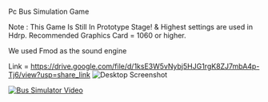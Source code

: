 Pc Bus Simulation Game

Note : This Game Is Still In Prototype Stage! & Highest settings are used in Hdrp. Recommended Graphics Card = 1060 or higher.

We used Fmod as the sound engine

Link = https://drive.google.com/file/d/1ksE3W5vNybj5HJG1rgK8ZJ7mbA4p-Tj6/view?usp=share_link
![Desktop Screenshot](https://user-images.githubusercontent.com/95505121/206997446-e21bf150-cf02-443d-b281-a1bed2d0e27c.png)

[![Bus Simulator Video](http://i.imgur.com/Ot5DWAW.png)](https://drive.google.com/file/d/1jGP1yZlhfcxbGt_9RuMFHK-iL9dbwyyM/view?usp=share_link)
